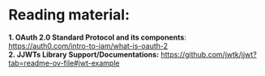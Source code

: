 # Reading material: 
**1. OAuth 2.0 Standard Protocol and its components**: https://auth0.com/intro-to-iam/what-is-oauth-2 <br>
**2. JJWTs Library Support/Documentations:** https://github.com/jwtk/jjwt?tab=readme-ov-file#jwt-example
